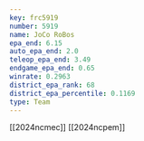 ```yaml
---
key: frc5919
number: 5919
name: JoCo RoBos
epa_end: 6.15
auto_epa_end: 2.0
teleop_epa_end: 3.49
endgame_epa_end: 0.65
winrate: 0.2963
district_epa_rank: 68
district_epa_percentile: 0.1169
type: Team
---
```

[[2024ncmec]]
[[2024ncpem]]
